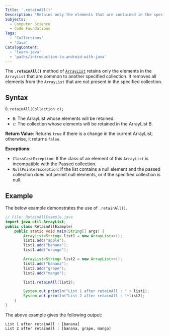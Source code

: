 ```yaml
---
Title: '.retainAll()'
Description: 'Retains only the elements that are contained in the specified collection.' 
Subjects: 
  - Computer Science
  - Code Foundations
Tags: 
  - 'Collections'
  - 'Java'
CatalogContent:
  - 'learn-java'
  - 'paths/introduction-to-android-with-java'
---
```


The **`.retainAll()`** method of [`ArrayList`]([url](https://www.codecademy.com/resources/docs/java/array-list)) retains only the elements in the `ArrayList` that are common to another specified collection. It removes all elements from the `ArrayList` that are not present in the specified collection.

## Syntax

```
B.retainAll(Collection c);
```

- `B`: The ArrayList whose elements will be retained.
- `c`: The collection whose elements will be retained in the ArrayList B.

**Return Value**: Returns `true` if there is a change in the current ArrayList; otherwise, it returns `false`.

**Exceptions**:
- `ClassCastException`: If the class of an element of this `ArrayList` is incompatible with the Passed collection.
- `NullPointerException`: If the list contains a null element and the passed collection does not permit null elements, or if the specified collection is null.


## Example

The below example demonstrates the use of `.retainAll()`.

```java
// File: RetainAllExample.java
import java.util.ArrayList;
public class RetainAllExample{
    public static void main(String[] args) {
        ArrayList<String> list1 = new ArrayList<>();
        list1.add("apple");
        list1.add("banana");
        list1.add("orange");

        ArrayList<String> list2 = new ArrayList<>();
        list2.add("banana");
        list2.add("grape");
        list2.add("mango");

        list1.retainAll(list2);

        System.out.println("List 1 after retainAll : " + list1);
        System.out.println("List 2 after retainAll : "+list2);
    }
}
```

The above example gives the following output:

```shell
List 1 after retainAll : [banana]
List 2 after retainAll : [banana, grape, mango]
```
